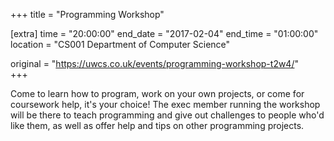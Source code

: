 +++
title = "Programming Workshop"

[extra]
time = "20:00:00"
end_date = "2017-02-04"
end_time = "01:00:00"
location = "CS001 Department of Computer Science"

original = "https://uwcs.co.uk/events/programming-workshop-t2w4/"    
+++

Come to learn how to program, work on your own projects, or come for coursework help, it's your choice\! The exec member running the workshop will be there to teach programming and give out challenges to people who'd like them, as well as offer help and tips on other programming projects.

